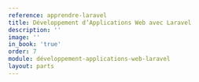 ```yaml
---
reference: apprendre-laravel
title: Développement d’Applications Web avec Laravel
description: ''
image: ''
in_book: 'true'
order: 7
module: développement-applications-web-laravel
layout: parts
---
```

